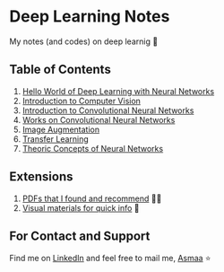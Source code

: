 # Deep Learning Notes
My notes (and codes) on deep learnig :dizzy:

## Table of Contents
1. [Hello World of Deep Learning with Neural Networks](https://github.com/asmaamirkhan/DeepLearningNotes/tree/master/0-HelloWorld)
1. [Introduction to Computer Vision](https://github.com/asmaamirkhan/DeepLearningNotes/tree/master/1-Intro2ComputerVision)
1. [Introduction to Convolutional Neural Networks](https://github.com/asmaamirkhan/DeepLearningNotes/tree/master/2-Intro2CNN)
1. [Works on Convolutional Neural Networks](https://github.com/asmaamirkhan/DeepLearningNotes/tree/master/3-CNNWorks)
1. [Image Augmentation](https://github.com/asmaamirkhan/DeepLearningNotes/tree/master/4-ImageAugmentation)
1. [Transfer Learning](https://github.com/asmaamirkhan/DeepLearningNotes/tree/master/5-TransferLearning)
1. [Theoric Concepts of Neural Networks](https://github.com/asmaamirkhan/DeepLearningNotes/tree/master/6-NNConcepts)

## Extensions
1. [PDFs that I found and recommend](https://github.com/asmaamirkhan/DeepLearningNotes/tree/master/Z-UsefulPDFs) 👩‍🏫
1. [Visual materials for quick info](https://github.com/asmaamirkhan/DeepLearningNotes/tree/master/Z-QuickVisualInfo) :runner:

## For Contact and Support
Find me on [LinkedIn](https://www.linkedin.com/in/asmaa-mirkhan/) and feel free to mail me, [Asmaa](mailto:asmaamirkhan.am@gmail.com) :star: